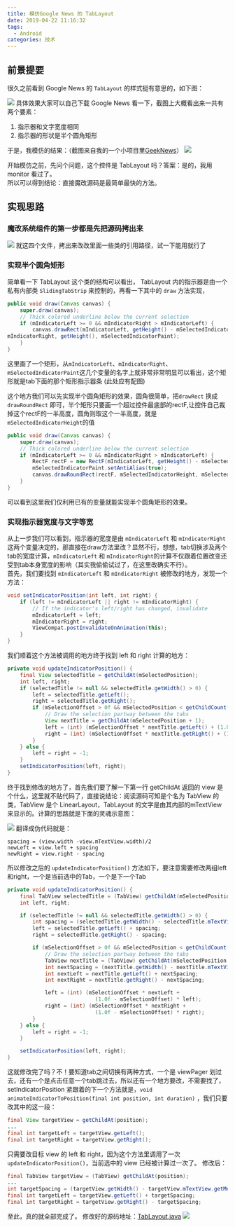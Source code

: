 ```yaml
---
title: 模仿Google News 的 TabLayout
date: 2019-04-22 11:16:32
tags:
  - Android
categories: 技术
---
```


## 前景提要
很久之前看到 Google News 的 `TabLayout` 的样式挺有意思的，如下图：

<!--more-->

![](https://user-gold-cdn.xitu.io/2019/1/8/1682b5db9a2db76c?w=1080&h=2160&f=png&s=1088210)
具体效果大家可以自己下载 Google News 看一下，截图上大概看出来一共有两个要素：

1. 指示器和文字宽度相同
2. 指示器的形状是半个圆角矩形

于是，我模仿的结果：（截图来自我的一个小项目里[GeekNews](https://github.com/howshea/GeekNews)）
![](https://user-gold-cdn.xitu.io/2019/1/8/1682b79ea8ea9c3e?w=1080&h=2160&f=png&s=424859)

开始模仿之前，先问个问题，这个控件是 TabLayout 吗？答案：是的，我用 monitor 看过了。  
所以可以得到结论：直接魔改源码是最简单最快的方法。
## 实现思路
### 魔改系统组件的第一步都是先把源码拷出来
![](https://user-gold-cdn.xitu.io/2019/1/8/1682b7d7ca8d4b40?w=382&h=240&f=png&s=26774)
就这四个文件，拷出来改改里面一些类的引用路径，试一下能用就行了

### 实现半个圆角矩形
简单看一下 TabLayout 这个类的结构可以看出， TabLayout 内的指示器是由一个 私有内部类 `SlidingTabStrip` 来控制的，再看一下其中的 `draw` 方法实现，
```java
public void draw(Canvas canvas) {
    super.draw(canvas);
    // Thick colored underline below the current selection
    if (mIndicatorLeft >= 0 && mIndicatorRight > mIndicatorLeft) {
        canvas.drawRect(mIndicatorLeft, getHeight() - mSelectedIndicatorHeight,
mIndicatorRight, getHeight(), mSelectedIndicatorPaint);
    }
}
```
这里画了一个矩形，从`mIndicatorLeft`、`mIndicatorRight`、`mSelectedIndicatorPaint`这几个变量的名字上就非常非常明显可以看出，这个矩形就是tab下面的那个矩形指示器条 (此处应有️配图)

这个地方我们可以先实现半个圆角矩形的效果，圆角很简单，把`drawRect` 换成 `drawRoundRect` 即可，半个矩形只要画一个超过控件最底部的rectF,让控件自己裁掉这个rectF的一半高度，圆角则取这个一半高度，就是`mSelectedIndicatorHeight`的值
```java
public void draw(Canvas canvas) {
    super.draw(canvas);
    // Thick colored underline below the current selection
    if (mIndicatorLeft >= 0 && mIndicatorRight > mIndicatorLeft) {
        RectF rectF = new RectF(mIndicatorLeft, getHeight() - mSelectedIndicatorHeight, mIndicatorRight, getHeight() + mSelectedIndicatorHeight);
        mSelectedIndicatorPaint.setAntiAlias(true);
        canvas.drawRoundRect(rectF, mSelectedIndicatorHeight, mSelectedIndicatorHeight, mSelectedIndicatorPaint);
    }
}
```
可以看到这里我们仅利用已有的变量就能实现半个圆角矩形的效果。

### 实现指示器宽度与文字等宽
从上一步我们可以看到，指示器的宽度是由 `mIndicatorLeft` 和 `mIndicatorRight` 这两个变量决定的，那直接在draw方法里改？显然不行，想想，tab切换涉及两个tab的宽度计算，`mIndicatorLeft` 和 `mIndicatorRight`的计算不仅跟着位置改变还受到tab本身宽度的影响（其实我偷偷试过了，在这里改确实不行）。  
首先，我们要找到 `mIndicatorLeft` 和 `mIndicatorRight` 被修改的地方，发现一个方法：
```java
void setIndicatorPosition(int left, int right) {
    if (left != mIndicatorLeft || right != mIndicatorRight) {
        // If the indicator's left/right has changed, invalidate
        mIndicatorLeft = left;
        mIndicatorRight = right;
        ViewCompat.postInvalidateOnAnimation(this);
    }
}
```
我们顺着这个方法被调用的地方终于找到 left 和 right 计算的地方：
```java
private void updateIndicatorPosition() {
    final View selectedTitle = getChildAt(mSelectedPosition);
    int left, right;
    if (selectedTitle != null && selectedTitle.getWidth() > 0) {
        left = selectedTitle.getLeft();
        right = selectedTitle.getRight();
        if (mSelectionOffset > 0f && mSelectedPosition < getChildCount() - 1) {
            // Draw the selection partway between the tabs
            View nextTitle = getChildAt(mSelectedPosition + 1);
            left = (int) (mSelectionOffset * nextTitle.getLeft() + (1.0f - mSelectionOffset) * left);
            right = (int) (mSelectionOffset * nextTitle.getRight() + (1.0f - mSelectionOffset) * right);
        }
    } else {
        left = right = -1;
    }
    setIndicatorPosition(left, right);
}
```
终于找到修改的地方了，首先我们要了解一下第一行 getChildAt 返回的 view 是个什么，这里就不贴代码了，直接说结论：阅读源码可知是个名为 TabView 的类，TabView 是个 LinearLayout，TabLayout 的文字是由其内部的mTextView来显示的。计算的思路就是下面的灵魂示意图：

![](https://user-gold-cdn.xitu.io/2019/1/8/1682c8f07936ff24?w=1486&h=930&f=png&s=95116)
翻译成伪代码就是：
```
spacing = (view.width -view.mTextView.width)/2
newLeft = view.left + spacing
newRight = view.right - spacing
```
所以修改之后的 `updateIndicatorPosition()` 方法如下，要注意需要修改两组left和right，一个是当前选中的Tab，一个是下一个Tab
```java
private void updateIndicatorPosition() {
    final TabView selectedTitle = (TabView) getChildAt(mSelectedPosition);
    int left, right;

    if (selectedTitle != null && selectedTitle.getWidth() > 0) {
        int spacing = (selectedTitle.getWidth() - selectedTitle.mTextView.getMeasuredWidth()) / 2;
        left = selectedTitle.getLeft() + spacing;
        right = selectedTitle.getRight() - spacing;

        if (mSelectionOffset > 0f && mSelectedPosition < getChildCount() - 1) {
            // Draw the selection partway between the tabs
            TabView nextTitle = (TabView) getChildAt(mSelectedPosition + 1);
            int nextSpacing = (nextTitle.getWidth() - nextTitle.mTextView.getMeasuredWidth()) / 2;
            int nextLeft = nextTitle.getLeft() + nextSpacing;
            int nextRight = nextTitle.getRight() - nextSpacing;

            left = (int) (mSelectionOffset * nextLeft +
                            (1.0f - mSelectionOffset) * left);
            right = (int) (mSelectionOffset * nextRight +
                            (1.0f - mSelectionOffset) * right);
        }
    } else {
        left = right = -1;
    }

    setIndicatorPosition(left, right);
}
```
这就修改完了吗？不！要知道tab之间切换有两种方式，一个是 viewPager 划过去，还有一个是点击任意一个tab跳过去，所以还有一个地方要改，不需要找了，setIndicatorPosition 紧跟着的下一个方法就是，`void animateIndicatorToPosition(final int position, int duration)` ，我们只要改其中的这一段：
```java
final View targetView = getChildAt(position);
...
final int targetLeft = targetView.getLeft();
final int targetRight = targetView.getRight();
```
只需要改目标 view 的 left 和 right，因为这个方法里调用了一次 `updateIndicatorPosition()`，当前选中的 view 已经被计算过一次了。
修改后：
```java
final TabView targetView = (TabView) getChildAt(position);
...
int targetSpacing = (targetView.getWidth() - targetView.mTextView.getMeasuredWidth()) / 2;
final int targetLeft = targetView.getLeft() + targetSpacing;
final int targetRight = targetView.getRight() - targetSpacing;
```
至此，真的就全部完成了。
修改好的源码地址：[TabLayout.java](https://github.com/howshea/GeekNews/blob/master/basemodule/src/main/java/com/howshea/basemodule/component/viewGroup/tabLayout/TabLayout.java)
![](https://user-gold-cdn.xitu.io/2019/1/8/1682cccd096faf2b?w=240&h=240&f=jpeg&s=9839)